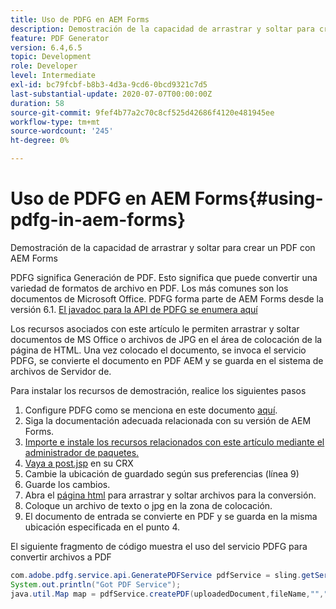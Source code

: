 ```yaml
---
title: Uso de PDFG en AEM Forms
description: Demostración de la capacidad de arrastrar y soltar para crear un PDF con AEM Forms
feature: PDF Generator
version: 6.4,6.5
topic: Development
role: Developer
level: Intermediate
exl-id: bc79fcbf-b8b3-4d3a-9cd6-0bcd9321c7d5
last-substantial-update: 2020-07-07T00:00:00Z
duration: 58
source-git-commit: 9fef4b77a2c70c8cf525d42686f4120e481945ee
workflow-type: tm+mt
source-wordcount: '245'
ht-degree: 0%

---
```


# Uso de PDFG en AEM Forms{#using-pdfg-in-aem-forms}

Demostración de la capacidad de arrastrar y soltar para crear un PDF con AEM Forms

PDFG significa Generación de PDF. Esto significa que puede convertir una variedad de formatos de archivo en PDF. Los más comunes son los documentos de Microsoft Office. PDFG forma parte de AEM Forms desde la versión 6.1.
[El javadoc para la API de PDFG se enumera aquí](https://www.adobe.io/experience-manager/reference-materials/6-5/forms/javadocs/index.html?com/adobe/fd/output/api/OutputService.html)

Los recursos asociados con este artículo le permiten arrastrar y soltar documentos de MS Office o archivos de JPG en el área de colocación de la página de HTML. Una vez colocado el documento, se invoca el servicio PDFG, se convierte el documento en PDF AEM y se guarda en el sistema de archivos de Servidor de.

Para instalar los recursos de demostración, realice los siguientes pasos

1. Configure PDFG como se menciona en este documento [aquí](https://helpx.adobe.com/experience-manager/6-4/forms/using/install-configure-pdf-generator.html).
1. Siga la documentación adecuada relacionada con su versión de AEM Forms.
1. [Importe e instale los recursos relacionados con este artículo mediante el administrador de paquetes.](assets/createpdfgdemov2.zip)
1. [Vaya a post.jsp](http://localhost:4502/apps/AemFormsSamples/components/createPDF/POST.jsp) en su CRX
1. Cambie la ubicación de guardado según sus preferencias (línea 9)
1. Guarde los cambios.
1. Abra el [página html](http://localhost:4502/content/DocumentServices/CreatePDFG.html) para arrastrar y soltar archivos para la conversión.
1. Coloque un archivo de texto o jpg en la zona de colocación.
1. El documento de entrada se convierte en PDF y se guarda en la misma ubicación especificada en el punto 4.

El siguiente fragmento de código muestra el uso del servicio PDFG para convertir archivos a PDF

```java
com.adobe.pdfg.service.api.GeneratePDFService pdfService = sling.getService(com.adobe.pdfg.service.api.GeneratePDFService.class);
System.out.println("Got PDF Service");
java.util.Map map = pdfService.createPDF(uploadedDocument,fileName,"","Standard","No Security", null, null);
```
